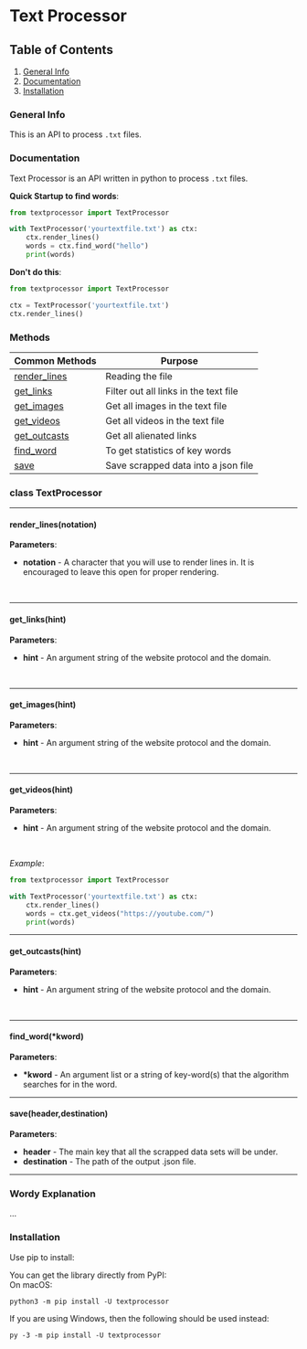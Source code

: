 # Text Processor

## Table of Contents

1. [General Info](#general-info)
2. [Documentation](#documentation)
3. [Installation](#Installation)

### General Info

This is an API to process `.txt` files.

### Documentation

Text Processor is an API written in python to process `.txt` files.

**Quick Startup to find words**:

```python
from textprocessor import TextProcessor

with TextProcessor('yourtextfile.txt') as ctx:
    ctx.render_lines()
    words = ctx.find_word("hello")
    print(words)
```

**Don't do this**:

```python
from textprocessor import TextProcessor

ctx = TextProcessor('yourtextfile.txt')
ctx.render_lines()
```

### Methods

| Common Methods                            | Purpose                               |
| ----------------------------------------- | ------------------------------------- |
| [render_lines](#render_linesnotation) | Reading the file                      |
| [get_links](#get_linkshint)           | Filter out all links in the text file |
| [get_images](#get_imageshint)         | Get all images in the text file       |
| [get_videos](#get_videoshint)         | Get all videos in the text file       |
| [get_outcasts](#get_outcastshint)     | Get all alienated links               |
| [find_word](#find_words*kword)        | To get statistics of key words        |
| [save](#saveheader,destination)       | Save scrapped data into a json file   |

### class TextProcessor
    
<hr WIDTH="100%" SIZE="1" align="center" noshade>
<span>

#### render_lines(notation)

**Parameters**:
<br>

- **notation** - A character that you will use to render lines in. It is encouraged to leave this open for proper rendering.
</br>
</span>
<hr width="100%" size="1" align="center">
<span>

#### get_links(hint)

**Parameters**:
<br>

- **hint** - An argument string of the website protocol and the domain.
</br>
</span>
<hr width="100%" size="1" align="center">
<span>

#### get_images(hint)

**Parameters**:
<br>

- **hint** - An argument string of the website protocol and the domain.
</br>
</span>
<hr width="100%" size="1" align="center">
<span>

#### get_videos(hint)

**Parameters**:
<br>

- **hint** - An argument string of the website protocol and the domain.
</br>

_Example_:

```python
from textprocessor import TextProcessor

with TextProcessor('yourtextfile.txt') as ctx:
    ctx.render_lines()
    words = ctx.get_videos("https://youtube.com/")
    print(words)
```
</span>
<hr width="100%" size="1" align="center">
<span>

#### get_outcasts(hint)

**Parameters**:
<br>

- **hint** - An argument string of the website protocol and the domain.
</br>
</span>
<hr width="100%" size="1" align="center">
<span>

#### find_word(\*kword)

**Parameters**:

- **\*kword** - An argument list or a string of key-word(s) that the algorithm searches for in the word.
</span>
<hr width="100%" size="1" align="center">
<span>

#### save(header,destination)

**Parameters**:

- **header** - The main key that all the scrapped data sets will be under.
- **destination** - The path of the output .json file.
</span>
<hr width="100%" size="1" align="center">

### Wordy Explanation

...

### Installation

Use pip to install:

You can get the library directly from PyPI:
<br>
On macOS:

```
python3 -m pip install -U textprocessor
```

If you are using Windows, then the following should be used instead:

```
py -3 -m pip install -U textprocessor
```

